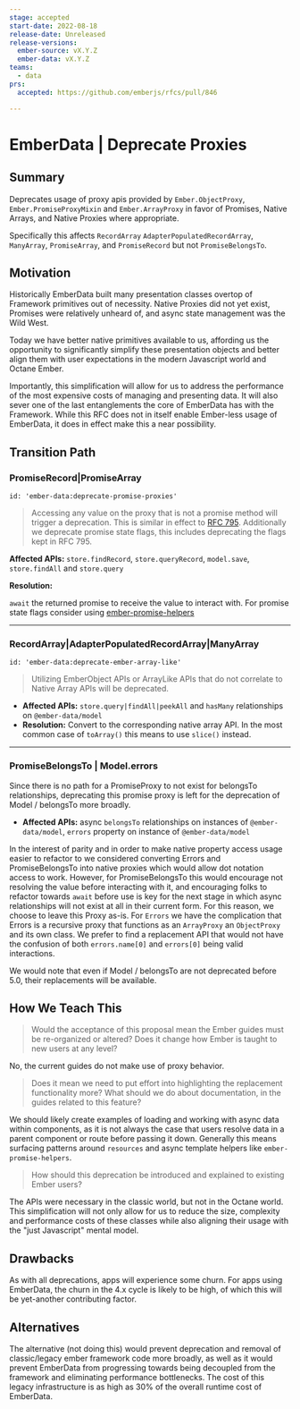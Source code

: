 ```yaml
---
stage: accepted
start-date: 2022-08-18
release-date: Unreleased
release-versions:
  ember-source: vX.Y.Z
  ember-data: vX.Y.Z
teams:
  - data
prs:
  accepted: https://github.com/emberjs/rfcs/pull/846

---
```


<!--- 
Directions for above: 

Stage: Leave as is
Start Date: Fill in with today's date, YYYY-MM-DD
Release Date: Leave as is
Release Versions: Leave as is
Relevant Team(s): Fill this in with the [team(s)](README.md#relevant-teams) to which this RFC applies
RFC PR: Fill this in with the URL for the Proposal RFC PR
-->

# EmberData | Deprecate Proxies

## Summary

Deprecates usage of proxy apis provided by `Ember.ObjectProxy`, `Ember.PromiseProxyMixin` and `Ember.ArrayProxy` in favor of Promises, Native Arrays, and Native Proxies where appropriate.

Specifically this affects `RecordArray` `AdapterPopulatedRecordArray`, `ManyArray`, `PromiseArray`, and `PromiseRecord` but not `PromiseBelongsTo`.

## Motivation

Historically EmberData built many presentation classes overtop of Framework primitives out of necessity. Native Proxies did not yet exist, Promises were relatively unheard of, and async state management was the Wild West.

Today we have better native primitives available to us, affording us the opportunity to significantly simplify these presentation objects and better align them with user expectations in the modern Javascript world and Octane Ember.

Importantly, this simplification will allow for us to address the performance of the most expensive costs of managing and presenting data. It will also sever one of the last entanglements the core of EmberData has with the Framework. While this RFC does not in itself enable Ember-less usage of EmberData, it does
in effect make this a near possibility. 

## Transition Path

### PromiseRecord|PromiseArray

`id: 'ember-data:deprecate-promise-proxies'`

> Accessing any value on the proxy that is not a promise method will trigger a deprecation. This is similar in effect to [RFC 795](https://rfcs.emberjs.com/id/0795-ember-data-return-promise-save). Additionally we deprecate promise state flags, this includes deprecating the flags kept in RFC 795.

**Affected APIs:** `store.findRecord`, `store.queryRecord`, `model.save`, `store.findAll` and `store.query`

**Resolution:**

`await` the returned promise to receive the value to interact with. For promise state flags consider using [ember-promise-helpers](https://github.com/fivetanley/ember-promise-helpers)


----

### RecordArray|AdapterPopulatedRecordArray|ManyArray

`id: 'ember-data:deprecate-ember-array-like'`

> Utilizing EmberObject APIs or ArrayLike APIs that do not correlate to Native Array APIs will be deprecated.

- **Affected APIs:** `store.query|findAll|peekAll` and `hasMany` relationships on `@ember-data/model`
- **Resolution:** Convert to the corresponding native array API. In the most common case of `toArray()` this means to use `slice()` instead.

----

### PromiseBelongsTo | Model.errors

Since there is no path for a PromiseProxy to not exist for belongsTo relationships, deprecating 
this promise proxy is left for the deprecation of Model / belongsTo more broadly.

- **Affected APIs:** async `belongsTo` relationships on instances of `@ember-data/model`, `errors` property on instance of `@ember-data/model`

In the interest of parity and in order to make native property access usage easier to refactor to we considered converting Errors and PromiseBelongsTo into native proxies which would allow dot notation access to work. However, for PromiseBelongsTo this would encourage not resolving the value before interacting with it, and encouraging folks to refactor towards `await` before use is key for the next stage in which async relationships will not exist at all in their current form. For this reason, we choose to leave this Proxy as-is. For `Errors` we have the complication that Errors is a recursive proxy that functions as an `ArrayProxy` an `ObjectProxy` and its own class. We prefer to find a replacement API that would not have the confusion of both `errors.name[0]` and `errors[0]` being valid interactions.

We would note that even if Model / belongsTo are not deprecated before 5.0, their replacements will be available.

## How We Teach This

> Would the acceptance of this proposal mean the Ember guides must be
re-organized or altered? Does it change how Ember is taught to new users
at any level?

No, the current guides do not make use of proxy behavior.

> Does it mean we need to put effort into highlighting the replacement
functionality more? What should we do about documentation, in the guides
related to this feature?  

We should likely create examples of loading and working with async data within components, as it is not always the case that users resolve data in a parent component or route before passing it down. Generally this means surfacing patterns around `resources` and async template helpers like `ember-promise-helpers`.

> How should this deprecation be introduced and explained to existing Ember
users?

The APIs were necessary in the classic world, but not in the Octane world. This simplification will not only allow for us to reduce the size, complexity and performance costs of these classes while also aligning their usage with the "just Javascript" mental model.

## Drawbacks

As with all deprecations, apps will experience some churn. For apps using EmberData, the churn in the 4.x cycle is likely to be high, of which this will be yet-another contributing factor.

## Alternatives

The alternative (not doing this) would prevent deprecation and removal of classic/legacy ember framework code more broadly, as well as it would prevent EmberData from progressing towards being decoupled from the framework and eliminating performance bottlenecks. The cost of this legacy infrastructure is as high as 30% of the overall runtime cost of EmberData.
